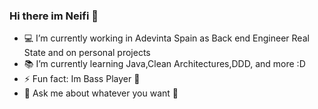 ### Hi there im Neifi 👋
- 💻 I’m currently working in Adevinta Spain as Back end Engineer Real State and on personal projects
- 📚 I’m currently learning Java,Clean Architectures,DDD, and more :D
- ⚡ Fun fact: Im Bass Player 🎸
- 💬 Ask me about whatever you want 🙂
<!--
**Neifi/neifi** is a ✨ _special_ ✨ repository because its `README.md` (this file) appears on your GitHub profile.

